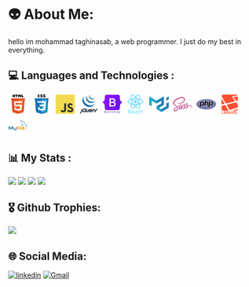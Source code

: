 # 👽 About Me:
hello
im mohammad taghinasab, a web programmer. I just do my best in everything.

## 💻 Languages and Technologies :
<img src="https://github.com/devicons/devicon/blob/master/icons/html5/html5-original-wordmark.svg"          alt="html" width="40px" height="40px">&nbsp;
<img src="https://github.com/devicons/devicon/blob/master/icons/css3/css3-original-wordmark.svg"            alt="css3" width="40px" height="40px">&nbsp;
<img src="https://github.com/devicons/devicon/blob/master/icons/javascript/javascript-original.svg"         alt="javaScript" width="40px" height="40px">&nbsp;
<img src="https://github.com/devicons/devicon/blob/master/icons/jquery/jquery-original-wordmark.svg"        alt="jQuery" width="40px" height="40px">&nbsp;
<img src="https://github.com/devicons/devicon/blob/master/icons/bootstrap/bootstrap-original-wordmark.svg"  alt="bootstrap" width="40px" height="40px">&nbsp;
<img src="https://github.com/devicons/devicon/blob/master/icons/react/react-original-wordmark.svg"          alt="reactJs" width="40px" height="40px">&nbsp;
<img src="https://github.com/devicons/devicon/blob/master/icons/materialui/materialui-original.svg"         alt="mui" width="40px" height="40px">&nbsp;
<img src="https://github.com/devicons/devicon/blob/master/icons/sass/sass-original.svg"                     alt="sass" width="40px" height="40px">&nbsp;
<img src="https://github.com/devicons/devicon/blob/master/icons/php/php-original.svg"                       alt="php" width="40px" height="40px">&nbsp;
<img src="https://github.com/devicons/devicon/blob/master/icons/laravel/laravel-plain-wordmark.svg"         alt="laravel" width="40px" height="40px">&nbsp;
<img src="https://github.com/devicons/devicon/blob/master/icons/mysql/mysql-original-wordmark.svg"          alt="mysql" width="40px" height="40px">&nbsp;





## 📊 My Stats :
[![](http://github-readme-streak-stats.herokuapp.com?user=mohmdtn&theme=tokyonight)](https://git.io/streak-stats)
![](https://github-readme-stats.vercel.app/api?username=mohmdtn&show_icons=true&theme=tokyonight&include_all_commits=true&count_private=true)
![](https://github-profile-summary-cards.vercel.app/api/cards/profile-details?username=mohmdtn&theme=tokyonight)
[![](https://github-readme-stats.vercel.app/api/top-langs/?username=mohmdtn&theme=tokyonight&layout=compact)](https://github.com/anuraghazra/github-readme-stats)





## 🎖️ Github Trophies:
![](https://github-profile-trophy.vercel.app/?username=mohmdtn&theme=dracula)





## 🌐 Social Media:
[![linkedin](https://img.shields.io/badge/LinkedIn-0077B5?logo=linkedin&logoColor=white)](https://linkedin.com/in/mohammad-taghinasab)
[![Gmail](https://img.shields.io/badge/Gmail-D14836?logo=gmail&logoColor=white)](mailto:mohammad.taghinasab.mt@gmail.com)



<!--
Here are some ideas to get you started:

- 🔭 I’m currently working on ...
- 🌱 I’m currently learning ...
- 👯 I’m looking to collaborate on ...
- 🤔 I’m looking for help with ...
- 💬 Ask me about ...
- 📫 How to reach me: ...
- 😄 Pronouns: ...
- ⚡ Fun fact: ...
-->
